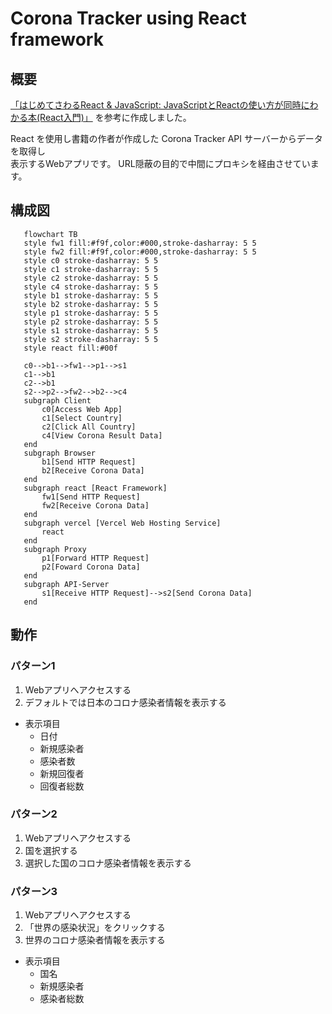 # Corona Tracker using React framework
## 概要
[「はじめてさわるReact & JavaScript: JavaScriptとReactの使い方が同時にわかる本(React入門)」](https://www.amazon.co.jp/gp/product/B09693ZJCV) を参考に作成しました。

React を使用し書籍の作者が作成した Corona Tracker API サーバーからデータを取得し  
表示するWebアプリです。
URL隠蔽の目的で中間にプロキシを経由させています。

## 構成図
```mermaid
   flowchart TB
   style fw1 fill:#f9f,color:#000,stroke-dasharray: 5 5
   style fw2 fill:#f9f,color:#000,stroke-dasharray: 5 5
   style c0 stroke-dasharray: 5 5
   style c1 stroke-dasharray: 5 5
   style c2 stroke-dasharray: 5 5
   style c4 stroke-dasharray: 5 5
   style b1 stroke-dasharray: 5 5
   style b2 stroke-dasharray: 5 5
   style p1 stroke-dasharray: 5 5
   style p2 stroke-dasharray: 5 5
   style s1 stroke-dasharray: 5 5
   style s2 stroke-dasharray: 5 5
   style react fill:#00f

   c0-->b1-->fw1-->p1-->s1
   c1-->b1
   c2-->b1
   s2-->p2-->fw2-->b2-->c4
   subgraph Client
       c0[Access Web App]
       c1[Select Country]
       c2[Click All Country]
       c4[View Corona Result Data]
   end
   subgraph Browser
       b1[Send HTTP Request]
       b2[Receive Corona Data]
   end
   subgraph react [React Framework]
       fw1[Send HTTP Request]
       fw2[Receive Corona Data]
   end
   subgraph vercel [Vercel Web Hosting Service]
       react
   end
   subgraph Proxy
       p1[Forward HTTP Request]
       p2[Foward Corona Data]
   end
   subgraph API-Server
       s1[Receive HTTP Request]-->s2[Send Corona Data]
   end
```
## 動作
### パターン1
1. Webアプリへアクセスする
1. デフォルトでは日本のコロナ感染者情報を表示する
* 表示項目
	* 日付
	* 新規感染者
	* 感染者数
	* 新規回復者
	* 回復者総数

### パターン2
1. Webアプリへアクセスする
1. 国を選択する
1. 選択した国のコロナ感染者情報を表示する

### パターン3
1. Webアプリへアクセスする
1. 「世界の感染状況」をクリックする
1. 世界のコロナ感染者情報を表示する
* 表示項目
	* 国名
	* 新規感染者
	* 感染者総数
